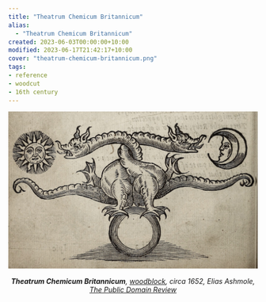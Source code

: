 ```yaml
---
title: "Theatrum Chemicum Britannicum"
alias:
  - "Theatrum Chemicum Britannicum"
created: 2023-06-03T00:00:00+10:00
modified: 2023-06-17T21:42:17+10:00
cover: "theatrum-chemicum-britannicum.png"
tags:
- reference
- woodcut
- 16th century
---
```


![Alchemical image taken from the British alchemical theater of ripley, depicts the two-headed serpent of arabia: azoth and kibrit](imgs/theatrum-chemicum-britannicum.png)
*<center>**Theatrum Chemicum Britannicum**, [woodblock](notes/woodblock), circa 1652, Elias Ashmole, [The Public Domain Review](https://publicdomainreview.org/collection/theatrum-chemicum)</center>*